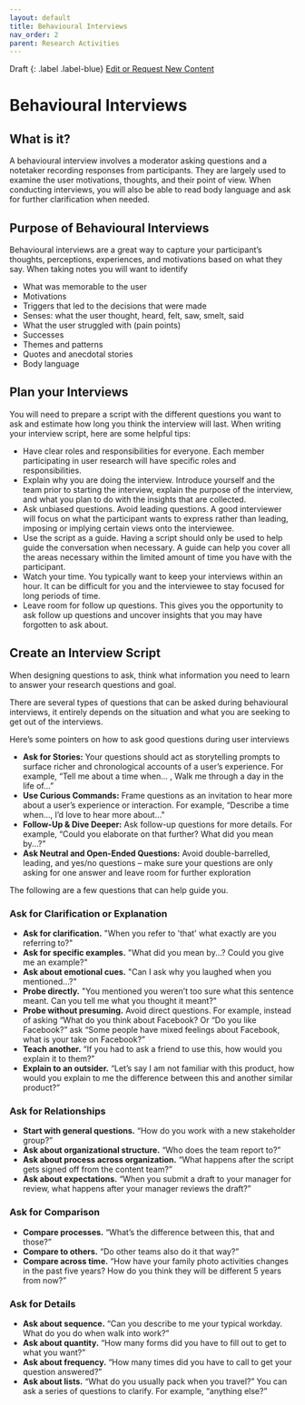 ```yaml
---
layout: default
title: Behavioural Interviews
nav_order: 2
parent: Research Activities
---
```

Draft
{: .label .label-blue}
[Edit or Request New Content](https://github.com/bcgov/user-research-guide/issues/new/choose)
# Behavioural Interviews

## What is it?

A behavioural interview involves a moderator asking questions and a notetaker recording responses from participants. They are largely used to examine the user motivations, thoughts, and their point of view. When conducting interviews, you will also be able to read body language and ask for further clarification when needed.

## Purpose of Behavioural Interviews

Behavioural interviews are a great way to capture your participant’s thoughts, perceptions, experiences, and motivations based on what they say. When taking notes you will want to identify

- What was memorable to the user
- Motivations
- Triggers that led to the decisions that were made
- Senses: what the user thought, heard, felt, saw, smelt, said
- What the user struggled with (pain points)
- Successes
- Themes and patterns
- Quotes and anecdotal stories
- Body language

## Plan your Interviews

You will need to prepare a script with the different questions you want to ask and estimate how long you think the interview will last. When writing your interview script, here are some helpful tips:

- Have clear roles and responsibilities for everyone. Each member participating in user research will have specific roles and responsibilities.
- Explain why you are doing the interview. Introduce yourself and the team prior to starting the interview, explain the purpose of the interview, and what you plan to do with the insights that are collected.
- Ask unbiased questions. Avoid leading questions. A good interviewer will focus on what the participant wants to express rather than leading, imposing or implying certain views onto the interviewee.
- Use the script as a guide. Having a script should only be used to help guide the conversation when necessary. A guide can help you cover all the areas necessary within the limited amount of time you have with the participant.
- Watch your time. You typically want to keep your interviews within an hour. It can be difficult for you and the interviewee to stay focused for long periods of time.
- Leave room for follow up questions. This gives you the opportunity to ask follow up questions and uncover insights that you may have forgotten to ask about.

## Create an Interview Script

When designing questions to ask, think what information you need to learn to answer your research questions and goal.

There are several types of questions that can be asked during behavioural interviews, it entirely depends on the situation and what you are seeking to get out of the interviews.

Here’s some pointers on how to ask good questions during user interviews

- **Ask for Stories:** Your questions should act as storytelling prompts to surface richer and chronological accounts of a user’s experience. For example, “Tell me about a time when... , Walk me through a day in the life of...”
- **Use Curious Commands:** Frame questions as an invitation to hear more about a user’s experience or interaction. For example, “Describe a time when..., I’d love to hear more about..."
- **Follow-Up & Dive Deeper:** Ask follow-up questions for more details. For example, “Could you elaborate on that further? What did you mean by...?”
- **Ask Neutral and Open-Ended Questions:** Avoid double-barrelled, leading, and yes/no questions – make sure your questions are only asking for one answer and leave room for further exploration

The following are a few questions that can help guide you.

### Ask for Clarification or Explanation

- **Ask for clarification.** "When you refer to 'that' what exactly are you referring to?"
- **Ask for specific examples.** "What did you mean by...? Could you give me an example?"
- **Ask about emotional cues.** "Can I ask why you laughed when you mentioned...?"
- **Probe directly.** "You mentioned you weren’t too sure what this sentence meant. Can you tell me what you thought it meant?"
- **Probe without presuming.** Avoid direct questions. For example, instead of asking “What do you think about Facebook? Or “Do you like Facebook?” ask “Some people have mixed feelings about Facebook, what is your take on Facebook?”
- **Teach another.** “If you had to ask a friend to use this, how would you explain it to them?”
- **Explain to an outsider.** “Let’s say I am not familiar with this product, how would you explain to me the difference between this and another similar product?”

### Ask for Relationships

- **Start with general questions.** “How do you work with a new stakeholder group?”
- **Ask about organizational structure.** “Who does the team report to?”
- **Ask about process across organization.** “What happens after the script gets signed off from the content team?”
- **Ask about expectations.** “When you submit a draft to your manager for review, what happens after your manager reviews the draft?”

### Ask for Comparison

- **Compare processes.** “What’s the difference between this, that and those?”
- **Compare to others.** “Do other teams also do it that way?”
- **Compare across time.** “How have your family photo activities changes in the past five years? How do you think they will be different 5 years from now?”

### Ask for Details

- **Ask about sequence.** “Can you describe to me your typical workday. What do you do when walk into work?”
- **Ask about quantity.** “How many forms did you have to fill out to get to what you want?”
- **Ask about frequency.** “How many times did you have to call to get your question answered?”
- **Ask about lists.** “What do you usually pack when you travel?” You can ask a series of questions to clarify. For example, “anything else?”
